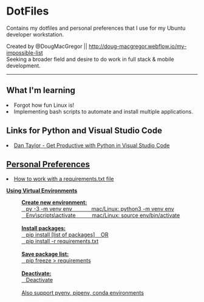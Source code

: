 # DotFiles
Contains my dotfiles and personal preferences that I use for my Ubuntu developer workstation.

Created by @DougMacGregor || http://doug-macgregor.webflow.io/my-impossible-list <br>
Seeking a broader field and desire to do work in full stack & mobile development.
<hr>

## What I'm learning
<li>Forgot how fun Linux is!</li>
<li>Implementing bash scripts to automate and install multiple applications.</li>

## Links for Python and Visual Studio Code
<li><a href="https://youtu.be/6YLMWU-5H9o"</a>Dan Taylor - Get Productive with Python in Visual Studio Code</li>

## Personal Preferences
<li>How to work with a requirements.txt file</li>
<p><strong>Using Virtual Environments</strong></p>
<p style="padding-left: 40px;"><strong>Create new environment:</strong><br />&nbsp; &nbsp;py -3 -m venv env&nbsp; &nbsp; &nbsp; &nbsp; &nbsp; &nbsp; &nbsp;mac/Linux: python3 -m venv env<br />&nbsp; &nbsp;Env\scripts\activate&nbsp; &nbsp; &nbsp; &nbsp; &nbsp; &nbsp;mac/Linux: source env/bin/activate<br /><br /><strong>Install packages:</strong><br />&nbsp; &nbsp;pip install [list of packages]&nbsp; &nbsp; OR<br />&nbsp; &nbsp;pip install -r requirements.txt<br /><br /><strong>Save package list:</strong><br />&nbsp; &nbsp;pip freeze &gt; requirements<br /><br /><strong>Deactivate:</strong><br />&nbsp; &nbsp;Deactivate<br /><br />Also support pyenv, pipenv, conda environments</p>
